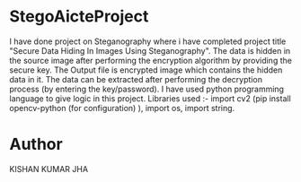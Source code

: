 # StegoAicteProject
I have done project on Steganography where i have completed project title "Secure Data Hiding In Images Using Steganography". 
The data is hidden in the source image after performing the encryption algorithm by providing the secure key. 
The Output file is encrypted image which contains the hidden data in it.
The data can be extracted after performing the decryption process (by entering the key/password).
I have used python programming language to give logic in this project.
Libraries used :- import cv2 (pip install opencv-python (for configuration) ), import os, import string.

# Author
KISHAN KUMAR JHA
